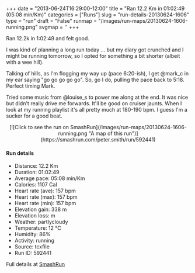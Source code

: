 +++
date = "2013-06-24T16:29:00-12:00"
title = "Ran 12.2 Km in 01:02:49 (05:08 min/Km)"
categories = ["Runs"]
slug = "run-details-20130624-1606"
type = "run"
draft = "False"
runmap = "/images/run-maps/20130624-1606-running.png"
svgmap = '<polyline points="0 48, 1 52, 1 52, 8 46, 11 43, 18 40, 22 42, 23 42, 27 39, 27 37, 30 37, 32 36, 41 37, 45 38, 48 40, 54 46, 61 48, 63 48, 66 49, 70 48, 79 46, 82 44, 86 44, 92 46, 96 44, 100 41, 98 36, 97 32, 98 36, 100 41, 97 43, 93 46, 83 44, 80 45, 69 48, 62 48, 58 48, 55 46, 46 39, 35 55, 33 57, 26 60, 26 63, 23 67, 19 65, 15 59, 11 59, 9 61, 6 60, 2 53">'
+++

Ran 12.2k in 1:02:49 and felt good. 

I was kind of planning a long run today ... but my diary got crunched and I might be running tomorrow, so I opted for something a bit shorter (albeit with a wee hill). 

Talking of hills, as I'm flogging my way up (pace 6:20-ish), I get @mark_c in my ear saying "go go go go go". So, go I do, pulling the pace back to 5:18. Perfect timing Mark. 

Tried some music from @louise_s to power me along at the end. It was nice but didn't really drive me forwards. It'll be good on cruiser jaunts. When I look at my running playlist it's all pretty much at 180-190 bpm. I guess I'm a sucker for a good beat.  





<!--more-->

<center>
[![Click to see the run on SmashRun](/images/run-maps/20130624-1606-running.png "A map of this run")](https://smashrun.com/peter.smith/run/592441)
</center>

#### Run details

* Distance: 12.2 Km
* Duration: 01:02:49
* Average pace: 05:08 min/Km
* Calories: 1107 Cal
* Heart rate (ave): 157 bpm
* Heart rate (max): 157 bpm
* Heart rate (min): 157 bpm
* Elevation gain: 338 m
* Elevation loss:  m
* Weather: partlycloudy
* Temperature: 12 &deg;C
* Humidity: 86%
* Activity: running
* Source: tcxfile
* Run ID: 592441

Full details at [SmashRun](https://smashrun.com/peter.smith/run/592441)